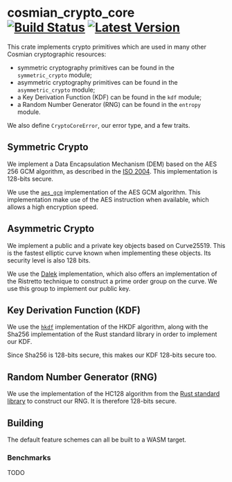 # cosmian_crypto_core &emsp; [![Build Status]][actions] [![Latest Version]][crates.io]


[Build Status]: https://img.shields.io/github/workflow/status/Cosmian/crypto_core/CI%20checks/main
[actions]: https://github.com/Cosmian/crypto_core/actions?query=branch%3Amain
[Latest Version]: https://img.shields.io/crates/v/cosmian_crypto_core.svg
[crates.io]: https://crates.io/crates/cosmian_crypto_core

This crate implements crypto primitives which are used in many other
Cosmian cryptographic resources:

- symmetric cryptography primitives can be found in the `symmetric_crypto` module;
- asymmetric cryptography primitives can be found in the `asymmetric_crypto` module;
- a Key Derivation Function (KDF) can be found in the `kdf` module;
- a Random Number Generator (RNG) can be found in the `entropy` module.

We also define `CryptoCoreError`, our error type, and a few traits.

## Symmetric Crypto

We implement a Data Encapsulation Mechanism (DEM) based on the AES 256 GCM
algorithm, as described in the [ISO 2004](https://www.shoup.net/iso/std6.pdf).
This implementation is 128-bits secure.

We use the [`aes_gcm`](https://docs.rs/aes-gcm/latest/aes_gcm/index.html)
implementation of the AES GCM algorithm. This implementation make use of the
AES instruction when available, which allows a high encryption speed.

## Asymmetric Crypto

We implement a public and a private key objects based on Curve25519. This is
the fastest elliptic curve known when implementing these objects. Its security
level is also 128 bits.

We use the [Dalek](https://github.com/dalek-cryptography/curve25519-dalek)
implementation, which also offers an implementation of the Ristretto technique
to construct a prime order group on the curve. We use this group to implement
our public key.

## Key Derivation Function (KDF)

We use the [`hkdf`](https://docs.rs/hkdf/latest/hkdf/) implementation of the
HKDF algorithm, along with the Sha256 implementation of the Rust standard
library in order to implement our KDF.

Since Sha256 is 128-bits secure, this makes our KDF 128-bits secure too.

## Random Number Generator (RNG)

We use the implementation of the HC128 algorithm from the
[Rust standard library](https://docs.rs/rand/0.5.0/rand/prng/hc128/struct.Hc128Rng.html)
to construct our RNG. It is therefore 128-bits secure.

## Building

The default feature schemes can all be built to a WASM target.

### Benchmarks
TODO
